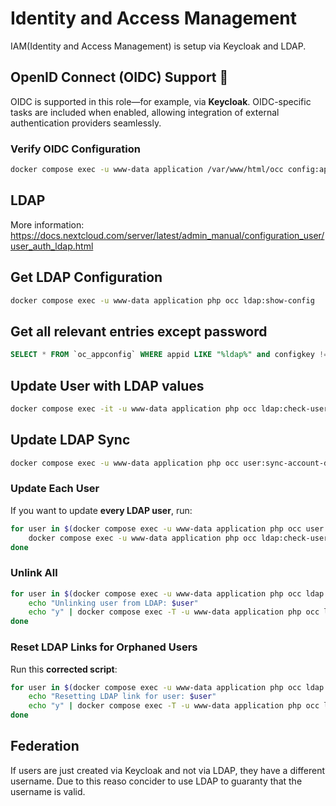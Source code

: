 # Identity and Access Management
IAM(Identity and Access Management) is setup via Keycloak and LDAP.

## OpenID Connect (OIDC) Support 🔐

OIDC is supported in this role—for example, via **Keycloak**. OIDC-specific tasks are included when enabled, allowing integration of external authentication providers seamlessly.

### Verify OIDC Configuration

```bash
docker compose exec -u www-data application /var/www/html/occ config:app:get sociallogin custom_providers
```

## LDAP 

More information: https://docs.nextcloud.com/server/latest/admin_manual/configuration_user/user_auth_ldap.html

## Get LDAP Configuration

```bash
docker compose exec -u www-data application php occ ldap:show-config
```

## Get all relevant entries except password

```sql
SELECT * FROM `oc_appconfig` WHERE appid LIKE "%ldap%" and configkey != "s01ldap_agent_password";
```

## Update User with LDAP values

```bash
docker compose exec -it -u www-data application php occ ldap:check-user --update {{username}}
```

## Update LDAP Sync

```bash
docker compose exec -u www-data application php occ user:sync-account-data
```

### Update Each User
If you want to update **every LDAP user**, run:

```bash
for user in $(docker compose exec -u www-data application php occ user:list --output=json | jq -r 'keys[]'); do
    docker compose exec -u www-data application php occ ldap:check-user --update "$user"
done
```

### Unlink All
```bash
for user in $(docker compose exec -u www-data application php occ ldap:show-remnants | tail -n +3 | awk -F '|' '{print $2}' | tr -d ' ' | grep -v '^$'); do
    echo "Unlinking user from LDAP: $user"
    echo "y" | docker compose exec -T -u www-data application php occ ldap:reset-user "$user"
done
```

### Reset LDAP Links for Orphaned Users
Run this **corrected script**:

```bash
for user in $(docker compose exec -u www-data application php occ ldap:show-remnants | tail -n +3 | awk -F '|' '{print $2}' | tr -d ' ' | grep -v '^$'); do
    echo "Resetting LDAP link for user: $user"
    echo "y" | docker compose exec -T -u www-data application php occ ldap:reset-user "$user"
done
```


## Federation

If users are just created via Keycloak and not via LDAP, they have a different username. Due to this reaso concider to use LDAP to guaranty that the username is valid. 
